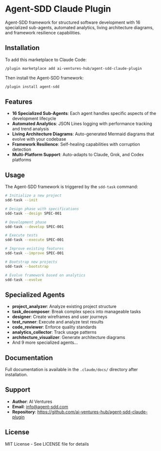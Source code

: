 # Agent-SDD Claude Plugin

Agent-SDD framework for structured software development with 16 specialized sub-agents, automated analytics, living architecture diagrams, and framework resilience capabilities.

## Installation

To add this marketplace to Claude Code:

```bash
/plugin marketplace add ai-ventures-hub/agent-sdd-claude-plugin
```

Then install the Agent-SDD framework:

```bash
/plugin install agent-sdd
```

## Features

- **16 Specialized Sub-Agents**: Each agent handles specific aspects of the development lifecycle
- **Automated Analytics**: JSON Lines logging with performance tracking and trend analysis
- **Living Architecture Diagrams**: Auto-generated Mermaid diagrams that evolve with your codebase
- **Framework Resilience**: Self-healing capabilities with corruption detection
- **Multi-Platform Support**: Auto-adapts to Claude, Grok, and Codex platforms

## Usage

The Agent-SDD framework is triggered by the `sdd-task` command:

```bash
# Initialize a new project
sdd-task --init

# Design phase with specifications
sdd-task --design SPEC-001

# Development phase
sdd-task --develop SPEC-001

# Execute tests
sdd-task --execute SPEC-001

# Improve existing features
sdd-task --improve SPEC-001

# Bootstrap new projects
sdd-task --bootstrap

# Evolve framework based on analytics
sdd-task --evolve
```

## Specialized Agents

- **project_analyzer**: Analyze existing project structure
- **task_decomposer**: Break complex specs into manageable tasks
- **designer**: Create wireframes and user journeys
- **test_runner**: Execute and analyze test results
- **code_reviewer**: Enforce quality standards
- **analytics_collector**: Track usage patterns
- **architecture_visualizer**: Generate architecture diagrams
- And 9 more specialized agents...

## Documentation

Full documentation is available in the `.claude/docs/` directory after installation.

## Support

- **Author**: AI Ventures
- **Email**: info@agent-sdd.com
- **Repository**: https://github.com/ai-ventures-hub/agent-sdd-claude-plugin

## License

MIT License - See LICENSE file for details